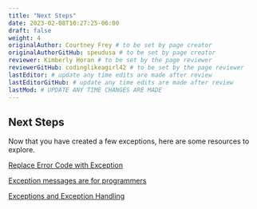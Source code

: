 ```yaml
---
title: "Next Steps"
date: 2023-02-08T10:27:25-06:00
draft: false
weight: 4
originalAuthor: Courtney Frey # to be set by page creator
originalAuthorGitHub: speudusa # to be set by page creator
reviewer: Kimberly Horan # to be set by the page reviewer
reviewerGitHub: codinglikeagirl42 # to be set by the page reviewer
lastEditor: # update any time edits are made after review
lastEditorGitHub: # update any time edits are made after review
lastMod: # UPDATE ANY TIME CHANGES ARE MADE
---
```


## Next Steps

Now that you have created a few exceptions, here are some resources to explore.  

[Replace Error Code with Exception](https://refactoring.guru/replace-error-code-with-exception)

[Exception messages are for programmers](https://blog.ploeh.dk/2014/12/23/exception-messages-are-for-programmers/)

[Exceptions and Exception Handling](https://learn.microsoft.com/en-us/dotnet/csharp/fundamentals/exceptions/)
